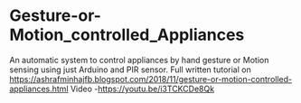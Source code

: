 # Gesture-or-Motion_controlled_Appliances
An automatic system to control appliances by hand gesture or Motion sensing using just Arduino and PIR sensor. Full written tutorial on  https://ashrafminhajfb.blogspot.com/2018/11/gesture-or-motion-controlled-appliances.html Video -https://youtu.be/i3TCKCDe8Qk
